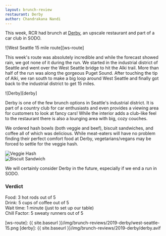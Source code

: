 ```yaml
---
layout: brunch-review
restaurant: Derby
author: Chandrakana Nandi
---
```


This week, RCR had brunch at [Derby][derbweb], an upscale restaurant and part of
a car club in SODO.

![West Seattle 15 mile route][ws-route]

This week's route was absolutely incredible and while the forecast showed rain,
we got none of it during the run.  We started in the industrial district of
Seattle and went over the West Seattle bridge to hit the Alki trail.  More than
half of the run was along the gorgeous Puget Sound. After touching the tip of
Alki, we ran south to make a big loop around West Seattle and finally got back
to the industrial district to get 15 miles.

![Derby][derby]

Derby is one of the few brunch options in Seattle's industrial district. It is
part of a country club for car enthusiasts and even provides a viewing area for
customers to look at fancy cars! While the interior adds a club-like feel to the
restaurant there is also a lounging area with big, cozy couches.

We ordered hash bowls (both veggie and beef), biscuit sandwiches, and coffee all
of which was delicious.  While meat-eaters will have no problem finding their
perfect comfort food at Derby, vegetarians/vegans may be forced to settle for
the veggie hash.

<div class="row">
  <div class="col">
    <img src="/img/brunch-reviews/2019-derby/veggie-hash.avif" alt="Veggie Hash">
  </div>
  <div class="col">
    <img src="/img/brunch-reviews/2019-derby/biscuit-sandwich.avif" alt="Biscuit Sandwich">
  </div>
</div>

We will certainly consider Derby in the future, especially if we end a run in
SODO.

### Verdict

Food: 3 hot rods out of 5  
Drink: 5 cups of coffee out of 5  
Wait time: 1 minute (just to set up our table)  
Chill Factor: 5 sweaty runners out of 5


[derbweb]: https://theshopclubs.com/derby/
[ws-route]: {{ site.baseurl }}/img/brunch-reviews/2019-derby/west-seattle-15.png
[derby]: {{ site.baseurl }}/img/brunch-reviews/2019-derby/derby.avif
